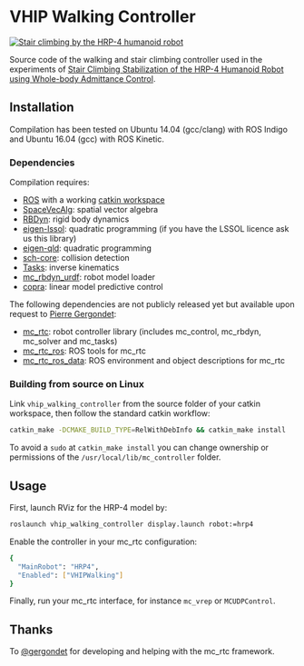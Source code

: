 # VHIP Walking Controller

[![Stair climbing by the HRP-4 humanoid robot](https://scaron.info/images/stair-climbing.jpg)](https://www.youtube.com/watch?v=vFCFKAunsYM)

Source code of the walking and stair climbing controller used in the experiments of [Stair Climbing Stabilization of the HRP-4 Humanoid Robot using Whole-body Admittance Control](https://hal.archives-ouvertes.fr/hal-01875387/document).

## Installation

Compilation has been tested on Ubuntu 14.04 (gcc/clang) with ROS Indigo and Ubuntu 16.04 (gcc) with ROS Kinetic.

### Dependencies

Compilation requires:

* [ROS](http://www.ros.org/) with a working [catkin workspace](http://wiki.ros.org/catkin/Tutorials/create_a_workspace)
* [SpaceVecAlg](https://github.com/jrl-umi3218/SpaceVecAlg): spatial vector algebra
* [RBDyn](https://github.com/jrl-umi3218/RBDyn/): rigid body dynamics
* [eigen-lssol](https://gite.lirmm.fr/multi-contact/eigen-lssol): quadratic programming (if you have the LSSOL licence ask us this library)
* [eigen-qld](https://github.com/jrl-umi3218/eigen-qld): quadratic programming
* [sch-core](https://github.com/jrl-umi3218/sch-core): collision detection
* [Tasks](https://github.com/jrl-umi3218/Tasks/): inverse kinematics
* [mc\_rbdyn\_urdf](https://github.com/jrl-umi3218/mc_rbdyn_urdf): robot model loader
* [copra](https://github.com/vsamy/copra): linear model predictive control

The following dependencies are not publicly released yet but available upon request to [Pierre Gergondet](mailto:pierre.gergondet@gmail.com):

* [mc\_rtc](https://gite.lirmm.fr/multi-contact/mc_rtc): robot controller library (includes mc\_control, mc\_rbdyn, mc\_solver and mc\_tasks)
* [mc\_rtc\_ros](https://gite.lirmm.fr/multi-contact/mc_rtc_ros): ROS tools for mc\_rtc
* [mc\_rtc\_ros\_data](https://gite.lirmm.fr/multi-contact/mc_rtc_ros_data): ROS environment and object descriptions for mc\_rtc

### Building from source on Linux

Link `vhip_walking_controller` from the source folder of your catkin workspace, then follow the standard catkin workflow:
```sh
catkin_make -DCMAKE_BUILD_TYPE=RelWithDebInfo && catkin_make install
```
To avoid a ``sudo`` at ``catkin_make install`` you can change ownership or permissions of the ``/usr/local/lib/mc_controller`` folder.

## Usage

First, launch RViz for the HRP-4 model by:
```sh
roslaunch vhip_walking_controller display.launch robot:=hrp4
```
Enable the controller in your mc\_rtc configuration:
```sh
{
  "MainRobot": "HRP4",
  "Enabled": ["VHIPWalking"]
}
```
Finally, run your mc\_rtc interface, for instance ``mc_vrep`` or ``MCUDPControl``.

## Thanks

To [@gergondet](https://github.com/gergondet) for developing and helping with the mc\_rtc framework.
